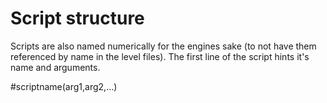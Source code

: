 # Script structure

Scripts are also named numerically for the engines sake (to not have them referenced by name in the level files). The first line of the script hints it's name and arguments.

\#scriptname(arg1,arg2,...)